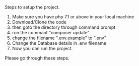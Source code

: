 Steps to setup the project.
 
1) Make sure you have php 7.1 or above in your local machine
2) Download/Clone the code 
3) then goto the directory through command prompt
4) run the commant "composer update"
5) change the filename ".env.example" to ".env"
6) Change the Database details in .env filename
7) Now you can run the project.

 Please go through these steps.
